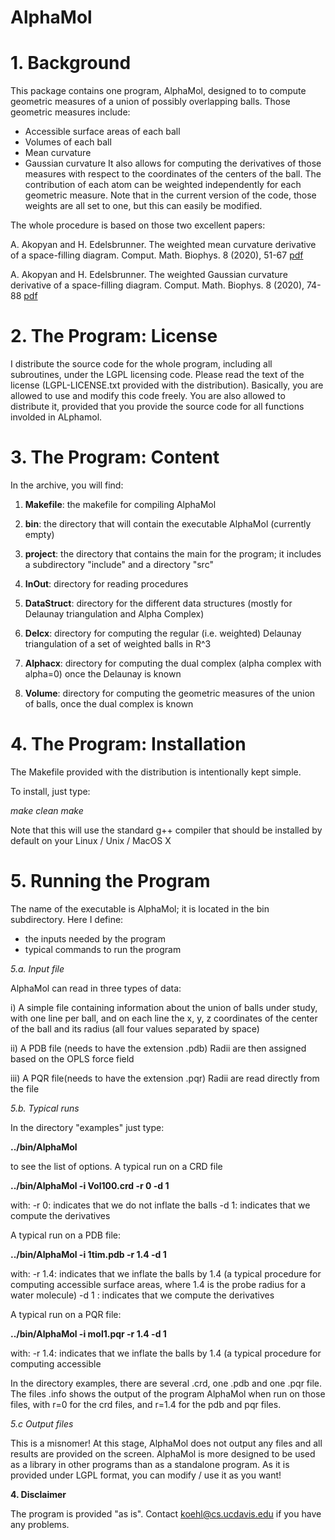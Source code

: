 # AlphaMol

# **1. Background**

This package contains one program, AlphaMol, designed to 
to compute geometric measures of a union of possibly overlapping
balls.
Those geometric measures include:
- Accessible surface areas of each ball
- Volumes of each ball
- Mean curvature 
- Gaussian curvature
It also allows for computing the derivatives of those measures
with respect to the coordinates of the centers of the ball.
The contribution of each atom can be weighted independently for
each geometric measure. Note that in the current version of the code, 
those weights are all set to one, but this can easily be modified.

The whole procedure is based on those two excellent papers:

A. Akopyan and H. Edelsbrunner. The weighted mean curvature 
derivative of a space-filling diagram. Comput. Math. Biophys. 8 (2020), 51-67
[pdf](https://arxiv.org/abs/1908.06779)

A. Akopyan and H. Edelsbrunner. The weighted Gaussian curvature 
derivative of a space-filling diagram. Comput. Math. Biophys. 8 (2020), 74-88
[pdf](https://arxiv.org/abs/1908.06777)

# **2. The Program: License**

I distribute the source code for the whole program, including all
subroutines, under the LGPL licensing code. Please read the text of
the license (LGPL-LICENSE.txt provided with the distribution). 
Basically, you are allowed to use and modify this code freely. 
You are also allowed to distribute it, provided that you provide 
the source code for all functions involded in ALphamol.

# **3. The Program: Content**

In the archive, you will find:

1. **Makefile**: the makefile for compiling AlphaMol

2. **bin**: the directory that will contain the executable AlphaMol
            (currently empty)

3. **project**: the directory that contains the main for the program; 
it includes a subdirectory "include" and a directory "src"

4. **InOut**: directory for reading procedures

5. **DataStruct**: directory for the different data structures
  (mostly for Delaunay triangulation and Alpha Complex)

6. **Delcx**: directory for computing the regular (i.e. weighted)
   Delaunay triangulation of a set of weighted balls in R^3

7. **Alphacx**: directory for computing the dual complex
(alpha complex with alpha=0) once the Delaunay is known

8. **Volume**: directory for computing the geometric
measures of the union of balls, once the dual complex is known

# **4. The Program: Installation**

The Makefile provided with the distribution is intentionally kept
simple. 

To install, just type:

*make clean*
*make*

Note that this will use the standard g++ compiler
that should be installed by default on your Linux / Unix / MacOS X

# **5. Running the Program**

The name of the executable is AlphaMol; it is located in the bin
subdirectory. Here I define:
- the inputs needed by the program
- typical commands to run the program

*5.a. Input file*

AlphaMol can read in three types of data:

i) A simple file containing information about the union of
balls under study, with one line per ball, and on each
line the x, y, z coordinates of the center of the ball
and its radius (all four values separated by space)

ii) A PDB file (needs to have the extension .pdb)
Radii are then assigned based on the OPLS force field

iii) A PQR file(needs to have the extension .pqr)
Radii are read directly from the file

*5.b. Typical runs*

In the directory "examples" just type:

**../bin/AlphaMol**

to see the list of options. A typical run on a CRD file

**../bin/AlphaMol -i Vol100.crd -r 0 -d 1**

with:
	-r 0: indicates that we do not inflate the balls
        -d 1: indicates that we compute the derivatives

A typical run on a PDB file:

**../bin/AlphaMol -i 1tim.pdb -r 1.4 -d 1**

with:
	-r 1.4: indicates that we inflate the balls by 1.4
		(a typical procedure for computing accessible
		surface areas, where 1.4 is the probe radius
		for a water molecule)
        -d 1  : indicates that we compute the derivatives

A typical run on a PQR file:

**../bin/AlphaMol -i mol1.pqr -r 1.4 -d 1**

with:
	-r 1.4: indicates that we inflate the balls by 1.4
		(a typical procedure for computing accessible

In the directory examples, there are several .crd, one .pdb
and one .pqr file. The files .info shows the output of the
program AlphaMol when run on those files, with r=0 for the
crd files, and r=1.4 for the pdb and pqr files.

*5.c Output files*

This is a misnomer! At this stage, AlphaMol does not output any files
and all results are provided on the screen. AlphaMol is more
designed to be used as a library in other programs than as 
a standalone program. As it is provided under LGPL format,
you can modify / use it as you want!

**4. Disclaimer**

The program is provided "as is". Contact koehl@cs.ucdavis.edu
if you have any problems.
